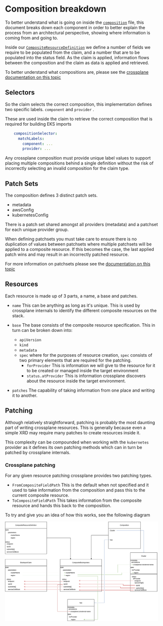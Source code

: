 # Composition breakdown

To better understand what is going on inside the [`composition`](../xrd/composition.yaml)
file, this document breaks down each component in order to better explain the
process from an architectural perspective, showing where information is coming
from and going to.

Inside our [`CompositeResourceDefinition`](../xrd/definition.yaml) we define a
number of fields we require to be populated from the claim, and a number that
are to be populated into the status field. As the claim is applied, information
flows between the composition and the claim as data is applied and retrieved.

To better understand what compositions are, please see the [crossplane
documentation on this topic](https://docs.crossplane.io/latest/concepts/compositions/)

## Selectors

So the claim selects the correct composition, this implementation defines two
specific labels. `component` and `provider` .

These are used inside the claim to retrieve the correct composition that is
required for building EKS imports

```yaml
    compositionSelector:
      matchLabels:
        component: ...
        provider: ...
```

Any crossplane composition must provide unique label values to support placing
multiple compositions behind a single definition without the risk of incorrectly
selecting an invalid composition for the claim type.

## Patch Sets

The composition defines 3 distinct patch sets.

- metadata
- awsConfig
- kubernetesConfig

There is a patch set shared amongst all providers (metadata) and a patchset for
each unique provider group.

When defining patchsets you must take care to ensure there is no duplication of
values between patchsets where multiple patchsets will be applied to a composite
resource. If this becomes the case, the last applied patch wins and may result
in an incorrectly patched resource.

For more information on patchsets please see the [documentation on this topic](https://docs.crossplane.io/latest/concepts/compositions/#patch-sets)

## Resources

Each resource is made up of 3 parts, a name, a base and patches.

- `name` This can be anything as long as it's unique. This is used by crossplane
  internals to identify the different composite resources on the stack.
- `base` The base consists of the composite resource specification. This in
  turn can be broken down into:

  - `apiVersion`
  - `kind`
  - `metadata`
  - `spec` where for the purposes of resource creation, `spec` consists of
    two primary elements that are required for the patching.
    - `forProvider` This is information we will give to the resource for it to
      be created or managed inside the target environment
    - `status.atProvider` This is information crossplane discovers about the
      resource inside the target environment.
- `patches` The capability of taking information from one place and writing it
  to another.

## Patching

Although relatively straightforward, patching is probably the most daunting part
of writing crossplane resources. This is generally because even a simple XRD
may require many patches to create resources inside it.

This complexity can be compounded when working with the `kubernetes` provider
as it defines its own patching methods which can in turn be patched by crossplane
internals.

### Crossplane patching

For any given resource patching crossplane provides two patching types.

- `FromCompositeFieldPath` This is the default when not specified and it used
  to take information from the composition and pass this to the current
  composite resource.
- `ToCompositeFieldPath` This takes information from the composite resource and
  hands this back to the composition.

To try and give you an idea of how this works, see the following diagram

![patching](./images/patching.png)
